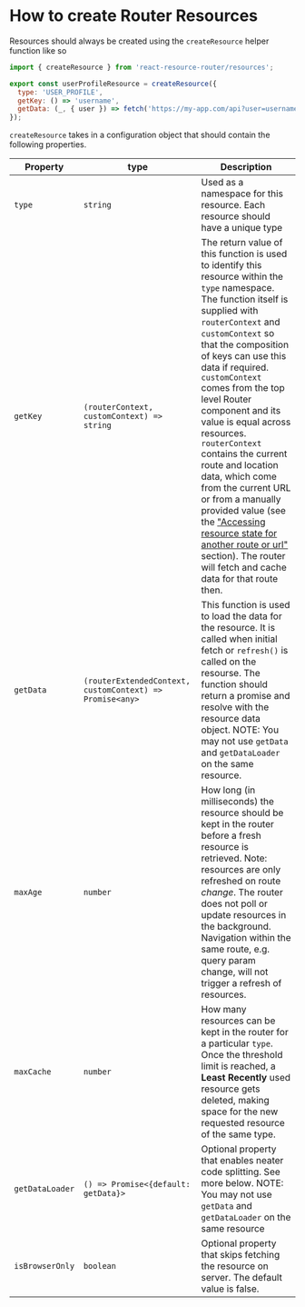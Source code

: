 # How to create Router Resources

Resources should always be created using the `createResource` helper function like so

```js
import { createResource } from 'react-resource-router/resources';

export const userProfileResource = createResource({
  type: 'USER_PROFILE',
  getKey: () => 'username',
  getData: (_, { user }) => fetch('https://my-app.com/api?user=username'),
});
```

`createResource` takes in a configuration object that should contain the following properties.

| Property        | type                                                     | Description                                                                                                                                                                                                                                                                                                                          |
| --------------- | -------------------------------------------------------- | ------------------------------------------------------------------------------------------------------------------------------------------------------------------------------------------------------------------------------------------------------------------------------------------------------------------------------------ |
| `type`          | `string`                                                 | Used as a namespace for this resource. Each resource should have a unique type                                                                                                                                                                                                                                                       |
| `getKey`        | `(routerContext, customContext) => string`               | The return value of this function is used to identify this resource within the `type` namespace. The function itself is supplied with `routerContext` and `customContext` so that the composition of keys can use this data if required. `customContext` comes from the top level Router component and its value is equal across resources. `routerContext` contains the current route and location data, which come from the current URL or from a manually provided value (see the  ["Accessing resource state for another route or url"](https://atlassian-labs.github.io/react-resource-router/#/resources/usage?id=accessing-resource-state-for-another-route-or-url) section). The router will fetch and cache data for that route then.                                                                                       |
| `getData`       | `(routerExtendedContext, customContext) => Promise<any>` | This function is used to load the data for the resource. It is called when initial fetch or `refresh()` is called on the resourse. The function should return a promise and resolve with the resource data object. NOTE: You may not use `getData` and `getDataLoader` on the same resource.                                                                                                                      |
| `maxAge`        | `number`                                                 | How long (in milliseconds) the resource should be kept in the router before a fresh resource is retrieved. Note: resources are only refreshed on route _change_. The router does not poll or update resources in the background. Navigation within the same route, e.g. query param change, will not trigger a refresh of resources. |
| `maxCache` | `number`                      | How many resources can be kept in the router for a particular `type`. Once the threshold limit is reached, a **Least Recently** used resource gets deleted, making space for the new requested resource of the same type.                                                                                                                                         |
| `getDataLoader` | `() => Promise<{default: getData}>`                      | Optional property that enables neater code splitting. See more below. NOTE: You may not use `getData` and `getDataLoader` on the same resource    
| `isBrowserOnly`     | `boolean`                                                | Optional property that skips fetching the resource on server. The default value is false.                                      |
